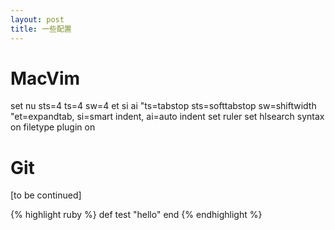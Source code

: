 ```yaml
---
layout: post
title: 一些配置
---
```


# MacVim

set nu sts=4 ts=4 sw=4 et si ai
"ts=tabstop sts=softtabstop sw=shiftwidth
"et=expandtab, si=smart indent, ai=auto indent
set ruler
set hlsearch
syntax on
filetype plugin on

# Git

[to be continued]

{% highlight ruby %}
def test
  "hello"
end
{% endhighlight %}

